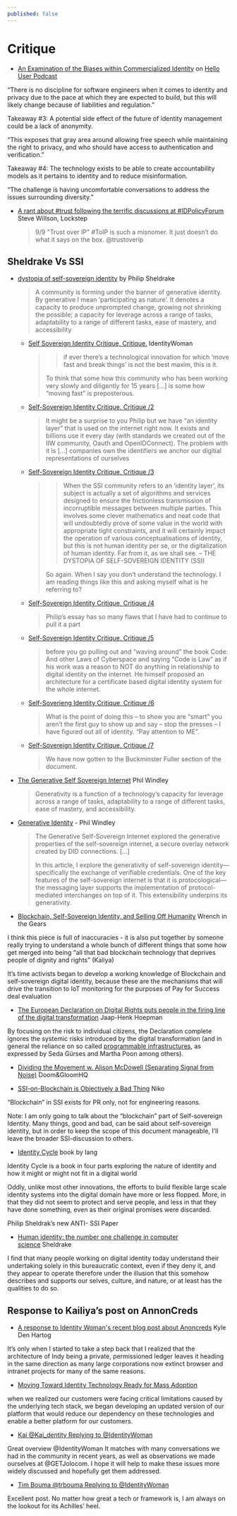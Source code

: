 ```yaml
---
published: false
---
```


# Critique

* [An Examination of the Biases within Commercialized Identity](https://www.pingidentity.com/en/company/blog/posts/2021/biases-commercialized-identity.html) on  [Hello User Podcast](https://www.pingidentity.com/en/company/podcast.html)

“There is no discipline for software engineers when it comes to identity and privacy due to the pace at which they are expected to build, but this will likely change because of liabilities and regulation.”

Takeaway #3: A potential side effect of the future of identity management could be a lack of anonymity.

“This exposes that gray area around allowing free speech while maintaining the right to privacy, and who should have access to authentication and verification.”

Takeaway #4: The technology exists to be able to create accountability models as it pertains to identity and to reduce misinformation.

“The challenge is having uncomfortable conversations to address the issues surrounding diversity.”
- [A rant about #trust following the terrific discussions at #IDPolicyForum](https://twitter.com/Steve_Lockstep/status/1357801068898308097) Steve Willson, Lockstep
  > 9/9 "Trust over IP" #ToIP is such a misnomer. It just doesn’t do what it says on the box. @trustoverip
## Sheldrake Vs SSI

* [dystopia of self-sovereign identity](https://www.philipsheldrake.com/2020/11/the-dystopia-of-self-sovereign-identity-ssi/#more-31058) by Philip Sheldrake 
  > A community is forming under the banner of generative identity. By generative I mean ‘participating as nature’. It denotes a capacity to produce unprompted change, growing not shrinking the possible; a capacity for leverage across a range of tasks, adaptability to a range of different tasks, ease of mastery, and accessibility
  * [Self Sovereign Identity Critique, Critique.](https://identitywoman.net/self-sovereigh-identity-critique-critique/) IdentityWoman
    >  >  if ever there’s a technological innovation for which ‘move fast and break things’ is not the best maxim, this is it. 
    > 
    > To think that some how this community who has been working very slowly and diligently for 15 years [...] is some how “moving fast” is preposterous.
  * [Self-Sovereign Identity Critique, Critique /2](https://identitywoman.net/self-sovereign-identity-critique-critique-2/)
    > It might be a surprise to you Philip but we have “an identity layer” that is used on the internet right now. It exists and billions use it every day (with standards we created out of the IIW community, Oauth and OpenIDConnect). The problem with it is [...] companies own the identifiers we anchor our digitial representations of ourselves 
  * [Self-Sovereign Identity Critique, Critique /3](https://identitywoman.net/self-sovereign-identity-critique-critique-3/)
    >  >  When the SSI community refers to an ‘identity layer’, its subject is actually a set of algorithms and services designed to ensure the frictionless transmission of incorruptible messages between multiple parties. This involves some clever mathematics and neat code that will undoubtedly prove of some value in the world with appropriate tight constraints, and it will certainly impact the operation of various conceptualisations of identity, but this is not human identity per se, or the digitalization of human identity. Far from it, as we shall see.
    >  > – THE DYSTOPIA OF SELF-SOVEREIGN IDENTITY (SSI)
    > 
    > So again. When I say you don’t understand the technology. I am reading things like this and asking myself what is he referring to? 
  * [Self-Sovereign Identity Critique, Critique /4](https://identitywoman.net/self-sovereign-identity-critique-critique-4/)
    > Philip’s essay has so many flaws that I have had to continue to pull it a part
  * [Self-Sovereign Identity Critique, Critique /5](https://identitywoman.net/self-sovereign-identity-critique-critique-5/)
    > before you go pulling out and “waving around” the book Code: And other Laws of Cyberspace and saying “Code is Law” as if his work was a reason to NOT do anything in relationship to digital identity on the internet. He himself proposed an architecture for a certificate based digital identity system for the whole internet. 
  * [Self-Soverieng Identity Critique, Critique /6](https://identitywoman.net/self-soverieng-identity-critique-critique-6/)
    > What is the point of doing this – to show you are “smart” you aren’t the first guy to show up and say – stop the presses – I have figured out all of identity. “Pay attention to ME”.
  * [Self-Sovereign Identity Critique, Critique /7](https://identitywoman.net/self-sovereign-identity-critique-critique-7/)
    > We have now gotten to the Buckminster Fuller section of the document.

* [The Generative Self Sovereign Internet](https://www.windley.com/archives/2020/12/the_generative_self-sovereign_internet.shtml) Phil Windley
  > Generativity is a function of a technology’s capacity for leverage across a range of tasks, adaptability to a range of different tasks, ease of mastery, and accessibility.
* [Generative Identity](https://www.windley.com/archives/2021/01/generative_identity.shtml) - Phil Windley
  > The Generative Self-Sovereign Internet explored the generative properties of the self-sovereign internet, a secure overlay network created by DID connections. [...]
  > 
  > In this article, I explore the generativity of self-sovereign identity—specifically the exchange of verifiable credentials. One of the key features of the self-sovereign internet is that it is protocological—the messaging layer supports the implementation of protocol-mediated interchanges on top of it. This extensibility underpins its generativity.
* [Blockchain, Self-Sovereign Identity, and Selling Off Humanity](https://wrenchinthegears.com/2018/07/15/blockchain-self-sovereign-identity-and-selling-off-humanity/) Wrench in the Gears

I think this piece is full of inaccuracies - it is also put together by someone really trying to understand a whole bunch of different things that some how get merged into being “all that bad blockchain technology that deprives people of dignity and rights” (Kaliya)

It’s time activists began to develop a working knowledge of Blockchain and self-sovereign digital identity, because these are the mechanisms that will drive the transition to IoT monitoring for the purposes of Pay for Success deal evaluation

* [The European Declaration on Digital Rights puts people in the firing line of the digital transformation](https://blog.xot.nl/2022/03/06/the-european-declaration-on-digital-rights-puts-people-in-the-firing-line-of-the-digital-transformation/index.html) Jaap-Henk Hoepman

By focusing on the risk to individual citizens, the Declaration complete ignores the systemic risks introduced by the digital transformation (and in general the reliance on so called [programmable infrastructures](https://www.tudelft.nl/tbm/programmable-infrastructures), as expressed by Seda Gürses and Martha Poon among others).

* [Dividing the Movement w. Alison McDowell (Separating Signal from Noise)](https://www.youtube.com/watch?v%3DawCcnstfhLY) Doom&GloomHQ


* [SSI-on-Blockchain is Objectively a Bad Thing](https://weh.wtf/ssi.html) Niko

“Blockchain” in SSI exists for PR only, not for engineering reasons.

Note: I am only going to talk about the “blockchain” part of Self-sovereign Identity. Many things, good and bad, can be said about self-sovereign identity, but in order to keep the scope of this document manageable, I’ll leave the broader SSI-discussion to others.

* [Identity Cycle](https://iang.org/identity_cycle/) book by Iang

Identity Cycle is a book in four parts exploring the nature of identity and how it might or might not fit in a digital world

Oddly, unlike most other innovations, the efforts to build flexible large scale identity systems into the digital domain have more or less flopped. More, in that they did not seem to protect and serve people, and less in that they have done something, even as their original promises were discarded.

Philip Sheldrak’s new ANTI- SSI Paper

* [Human identity: the number one challenge in computer science](https://generative-identity.org/human-identity-the-number-one-challenge-in-computer-science/) Sheldrake

I find that many people working on digital identity today understand their undertaking solely in this bureaucratic context, even if they deny it, and they appear to operate therefore under the illusion that this somehow describes and supports our selves, culture, and nature, or at least has the qualities to do so.


## Response to Kailiya’s post on AnnonCreds

* [A response to Identity Woman's recent blog post about Anoncreds](https://kyledenhartog.com/response-to-anoncreds-criticism/) Kyle Den Hartog

It’s only when I started to take a step back that I realized that the architecture of Indy being a private, permissioned ledger leaves it heading in the same direction as many large corporations now extinct browser and intranet projects for many of the same reasons.

* [Moving Toward Identity Technology Ready for Mass Adoption](https://trinsic.id/moving-toward-identity-technology-ready-for-mass-adoption/)

when we realized our customers were facing critical limitations caused by the underlying tech stack, we began developing an updated version of our platform that would reduce our dependency on these technologies and enable a better platform for our customers.

* [Kai @Kai_dentity Replying to @IdentityWoman](https://twitter.com/Kai_dentity/status/1568559448876060675)

Great overview @IdentityWoman It matches with many conversations we had in the community in recent years, as well as observations we made ourselves at @GETJolocom. I hope it will help to make these issues more widely discussed and hopefully get them addressed.

* [Tim Bouma @trbouma Replying to @IdentityWoman](https://twitter.com/trbouma/status/1568583725092413444)

Excellent post. No matter how great a tech or framework is, I am always on the lookout for its Achilles’ heel.

